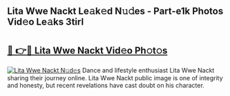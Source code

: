 ## Lita Wwe Nackt Le𝚊k𝚎d N𝚞𝚍es - Part-e1k Photos Vid𝚎o Le𝚊ks 3tirl

# <h2><a href="http://fb0vhyf.evod.top/?m=Lita+Wwe+Nackt">🔗 👉🔴 Lita Wwe Nackt Vid𝚎o Ph𝚘t𝚘s</a></h2>

[![Lita Wwe Nackt N𝚞d𝚎s](https://i.imgur.com/8V9OHl7.gif)](http://fb0vhyf.evod.top/?m=Lita+Wwe+Nackt)
Dance and lifestyle enthusiast Lita Wwe Nackt sharing their journey online. Lita Wwe Nackt public image is one of integrity and honesty, but recent revelations have cast doubt on his character. 
